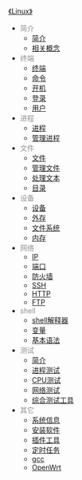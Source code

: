 [《Linux》](docs/Linux/index.md)

- <font color="#8f8f8f">简介</font>
  - [简介](docs/Linux/简介/简介.md)
  - [相关概念](docs/Linux/简介/相关概念.md)
- <font color="#8f8f8f">终端</font>
  - [终端](docs/Linux/终端/终端.md)
  - [命令](docs/Linux/终端/命令.md)
  - [开机](docs/Linux/终端/开机.md)
  - [登录](docs/Linux/终端/登录.md)
  - [用户](docs/Linux/终端/用户.md)
- <font color="#8f8f8f">进程</font>
  - [进程](docs/Linux/进程/进程.md)
  - [管理进程](docs/Linux/进程/管理进程.md)
- <font color="#8f8f8f">文件</font>
  - [文件](docs/Linux/文件/文件.md)
  - [管理文件](docs/Linux/文件/管理文件.md)
  - [处理文本](docs/Linux/文件/处理文本.md)
  - [目录](docs/Linux/文件/目录.md)
- <font color="#8f8f8f">设备</font>
  - [设备](docs/Linux/设备/设备.md)
  - [外存](docs/Linux/设备/外存.md)
  - [文件系统](docs/Linux/设备/文件系统.md)
  - [内存](docs/Linux/设备/内存.md)
- <font color="#8f8f8f">网络</font>
  - [IP](docs/Linux/网络/IP.md)
  - [端口](docs/Linux/网络/端口.md)
  - [防火墙](docs/Linux/网络/防火墙.md)
  - [SSH](docs/Linux/网络/SSH.md)
  - [HTTP](docs/Linux/网络/HTTP.md)
  - [FTP](docs/Linux/网络/FTP.md)
- <font color="#8f8f8f">shell</font>
  - [shell解释器](docs/Linux/shell/shell解释器.md)
  - [变量](docs/Linux/shell/变量.md)
  - [基本语法](docs/Linux/shell/基本语法.md)
- <font color="#8f8f8f">测试</font>
  - [简介](docs/Linux/测试/简介.md)
  - [进程测试](docs/Linux/测试/进程测试.md)
  - [CPU测试](docs/Linux/测试/CPU测试.md)
  - [网络测试](docs/Linux/测试/网络测试.md)
  - [综合测试工具](docs/Linux/测试/综合测试工具.md)
- <font color="#8f8f8f">其它</font>
  - [系统信息](docs/Linux/其它/系统信息.md)
  - [安装软件](docs/Linux/其它/安装软件.md)
  - [插件工具](docs/Linux/其它/插件工具.md)
  - [定时任务](docs/Linux/其它/定时任务.md)
  - [gcc](docs/Linux/其它/gcc.md)
  - [OpenWrt](docs/Linux/其它/OpenWrt.md)
